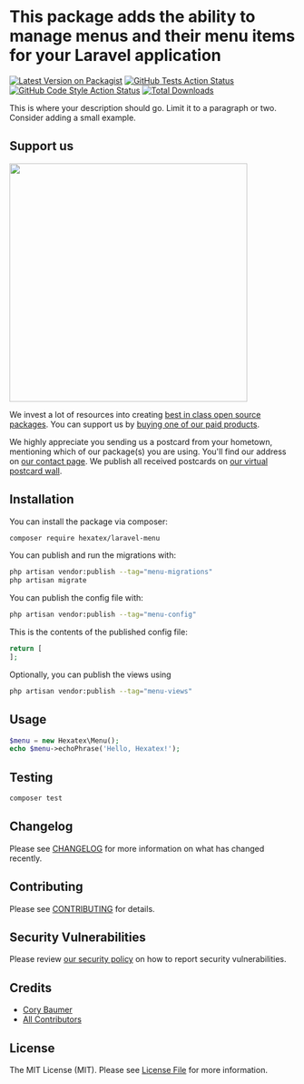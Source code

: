 # This package adds the ability to manage menus and their menu items for your Laravel application

[![Latest Version on Packagist](https://img.shields.io/packagist/v/hexatex/laravel-menu.svg?style=flat-square)](https://packagist.org/packages/hexatex/laravel-menu)
[![GitHub Tests Action Status](https://img.shields.io/github/actions/workflow/status/hexatex/laravel-menu/run-tests.yml?branch=main&label=tests&style=flat-square)](https://github.com/hexatex/laravel-menu/actions?query=workflow%3Arun-tests+branch%3Amain)
[![GitHub Code Style Action Status](https://img.shields.io/github/actions/workflow/status/hexatex/laravel-menu/fix-php-code-style-issues.yml?branch=main&label=code%20style&style=flat-square)](https://github.com/hexatex/laravel-menu/actions?query=workflow%3A"Fix+PHP+code+style+issues"+branch%3Amain)
[![Total Downloads](https://img.shields.io/packagist/dt/hexatex/laravel-menu.svg?style=flat-square)](https://packagist.org/packages/hexatex/laravel-menu)

This is where your description should go. Limit it to a paragraph or two. Consider adding a small example.

## Support us

[<img src="https://github-ads.s3.eu-central-1.amazonaws.com/menu.jpg?t=1" width="419px" />](https://spatie.be/github-ad-click/menu)

We invest a lot of resources into creating [best in class open source packages](https://spatie.be/open-source). You can support us by [buying one of our paid products](https://spatie.be/open-source/support-us).

We highly appreciate you sending us a postcard from your hometown, mentioning which of our package(s) you are using. You'll find our address on [our contact page](https://spatie.be/about-us). We publish all received postcards on [our virtual postcard wall](https://spatie.be/open-source/postcards).

## Installation

You can install the package via composer:

```bash
composer require hexatex/laravel-menu
```

You can publish and run the migrations with:

```bash
php artisan vendor:publish --tag="menu-migrations"
php artisan migrate
```

You can publish the config file with:

```bash
php artisan vendor:publish --tag="menu-config"
```

This is the contents of the published config file:

```php
return [
];
```

Optionally, you can publish the views using

```bash
php artisan vendor:publish --tag="menu-views"
```

## Usage

```php
$menu = new Hexatex\Menu();
echo $menu->echoPhrase('Hello, Hexatex!');
```

## Testing

```bash
composer test
```

## Changelog

Please see [CHANGELOG](CHANGELOG.md) for more information on what has changed recently.

## Contributing

Please see [CONTRIBUTING](CONTRIBUTING.md) for details.

## Security Vulnerabilities

Please review [our security policy](../../security/policy) on how to report security vulnerabilities.

## Credits

- [Cory Baumer](https://github.com/hexatex)
- [All Contributors](../../contributors)

## License

The MIT License (MIT). Please see [License File](LICENSE.md) for more information.
